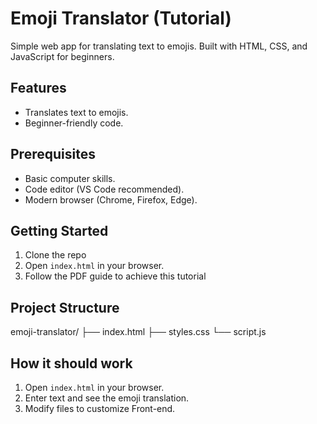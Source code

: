 # Emoji Translator (Tutorial)

Simple web app for translating text to emojis. Built with HTML, CSS, and JavaScript for beginners.

## Features

- Translates text to emojis.
- Beginner-friendly code.

## Prerequisites

- Basic computer skills.
- Code editor (VS Code recommended).
- Modern browser (Chrome, Firefox, Edge).

## Getting Started

1. Clone the repo
2. Open `index.html` in your browser.
3. Follow the PDF guide to achieve this tutorial

## Project Structure

emoji-translator/
├── index.html
├── styles.css
└── script.js


## How it should work

1. Open `index.html` in your browser.
2. Enter text and see the emoji translation.
3. Modify files to customize Front-end.
